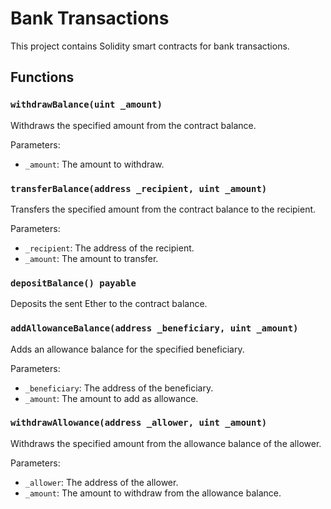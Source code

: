 # Bank Transactions

This project contains Solidity smart contracts for bank transactions.

## Functions

### `withdrawBalance(uint _amount)`

Withdraws the specified amount from the contract balance.

Parameters:
- `_amount`: The amount to withdraw.

### `transferBalance(address _recipient, uint _amount)`

Transfers the specified amount from the contract balance to the recipient.

Parameters:
- `_recipient`: The address of the recipient.
- `_amount`: The amount to transfer.

### `depositBalance() payable`

Deposits the sent Ether to the contract balance.

### `addAllowanceBalance(address _beneficiary, uint _amount)`

Adds an allowance balance for the specified beneficiary.

Parameters:
- `_beneficiary`: The address of the beneficiary.
- `_amount`: The amount to add as allowance.

### `withdrawAllowance(address _allower, uint _amount)`

Withdraws the specified amount from the allowance balance of the allower.

Parameters:
- `_allower`: The address of the allower.
- `_amount`: The amount to withdraw from the allowance balance.

